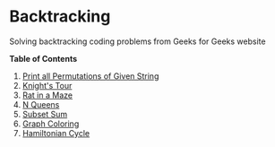 # Backtracking
Solving backtracking coding problems from Geeks for Geeks website

**Table of Contents**

1. [Print all Permutations of Given String](http://www.geeksforgeeks.org/write-a-c-program-to-print-all-permutations-of-a-given-string/)
2. [Knight's Tour](http://www.geeksforgeeks.org/backtracking-set-1-the-knights-tour-problem/)
3. [Rat in a Maze](http://www.geeksforgeeks.org/backttracking-set-2-rat-in-a-maze/)
4. [N Queens](http://www.geeksforgeeks.org/backtracking-set-3-n-queen-problem/)
5. [Subset Sum](http://www.geeksforgeeks.org/backttracking-set-4-subset-sum/)
6. [Graph Coloring](http://www.geeksforgeeks.org/backttracking-set-5-m-coloring-problem/)
7. [Hamiltonian Cycle](http://www.geeksforgeeks.org/backtracking-set-7-hamiltonian-cycle/)